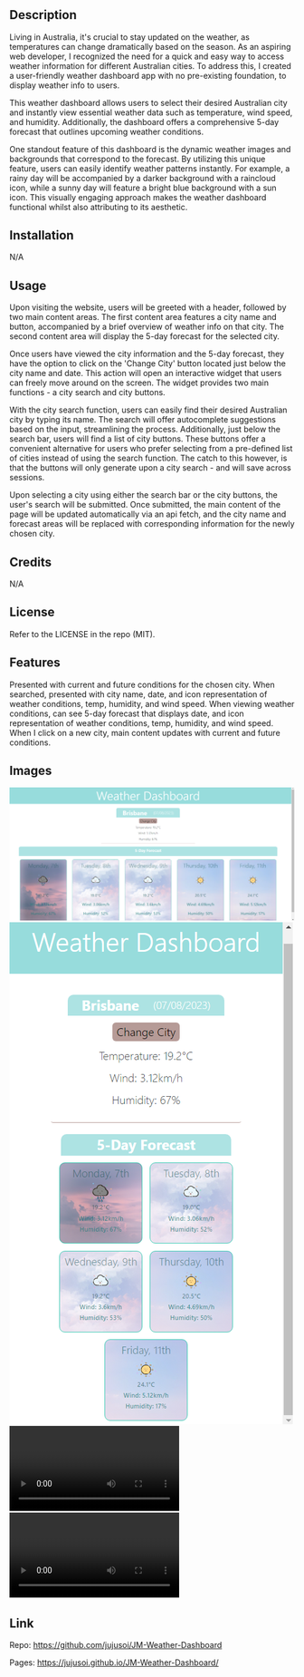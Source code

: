 # <Password Generator>

## Description

Living in Australia, it's crucial to stay updated on the weather, as temperatures can change dramatically based on the season. As an aspiring web developer, I recognized the need for a quick and easy way to access weather information for different Australian cities. To address this, I created a user-friendly weather dashboard app with no pre-existing foundation, to display weather info to users.

This weather dashboard allows users to select their desired Australian city and instantly view essential weather data such as temperature, wind speed, and humidity. Additionally, the dashboard offers a comprehensive 5-day forecast that outlines upcoming weather conditions.

One standout feature of this dashboard is the dynamic weather images and backgrounds that correspond to the forecast. By utilizing this unique feature, users can easily identify weather patterns instantly. For example, a rainy day will be accompanied by a darker background with a raincloud icon, while a sunny day will feature a bright blue background with a sun icon. This visually engaging approach makes the weather dashboard functional whilst also attributing to its aesthetic.

## Installation

N/A

## Usage

Upon visiting the website, users will be greeted with a header, followed by two main content areas. The first content area features a city name and button, accompanied by a brief overview of weather info on that city. The second content area will display the 5-day forecast for the selected city.

Once users have viewed the city information and the 5-day forecast, they have the option to click on the 'Change City' button located just below the city name and date. This action will open an interactive widget that users can freely move around on the screen. The widget provides two main functions - a city search and city buttons.

With the city search function, users can easily find their desired Australian city by typing its name. The search will offer autocomplete suggestions based on the input, streamlining the process. Additionally, just below the search bar, users will find a list of city buttons. These buttons offer a convenient alternative for users who prefer selecting from a pre-defined list of cities instead of using the search function. The catch to this however, is that the buttons will only generate upon a city search - and will save across sessions.

Upon selecting a city using either the search bar or the city buttons, the user's search will be submitted. Once submitted, the main content of the page will be updated automatically via an api fetch, and the city name and forecast areas will be replaced with corresponding information for the newly chosen city.

## Credits

N/A

## License

Refer to the LICENSE in the repo (MIT).

## Features

Presented with current and future conditions for the chosen city.
When searched, presented with city name, date, and icon representation of weather conditions, temp, humidity, and wind speed.
When viewing weather conditions, can see 5-day forecast that displays date, and icon representation of weather conditions, temp, humidity, and wind speed.
When I click on a new city, main content updates with current and future conditions. 

## Images

![Front-end](./assets/readmefiles/Front1.PNG)
![Responsiveness](./assets/readmefiles/Responsiveness.PNG)
![Functionality 1](./assets/readmefiles/functionality1.mp4)
![Functionality 2](./assets/readmefiles/functionality2.mp4)

## Link
Repo:
https://github.com/jujusoi/JM-Weather-Dashboard

Pages:
https://jujusoi.github.io/JM-Weather-Dashboard/
